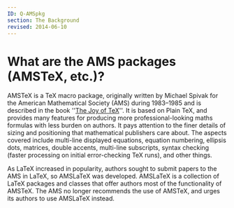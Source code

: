 ```yaml
---
ID: Q-AMSpkg
section: The Background
revised: 2014-06-10
---
```

# What are the AMS packages (AMSTeX, etc.)?

AMSTeX is a TeX macro package, originally written by Michael Spivak for
the American Mathematical Society (AMS) during 1983&ndash;1985 and
is described in the book ''[The Joy of TeX](FAQ-tex-books.md)''.
It is based on Plain TeX, and provides many
features for producing more professional-looking maths formulas with
less burden on authors.  It pays attention to the finer details of
sizing and positioning that mathematical publishers care about. The
aspects covered include multi-line displayed equations, equation
numbering, ellipsis dots, matrices, double accents, multi-line
subscripts, syntax checking (faster processing on initial
error-checking TeX runs), and other things.

As LaTeX increased in popularity, authors sought to submit papers to
the AMS in LaTeX, so AMSLaTeX was developed.  AMSLaTeX
is a collection of LaTeX packages and classes that offer authors most of
the functionality of AMSTeX.
The AMS no longer recommends the use of AMSTeX, and urges
its authors to use AMSLaTeX instead.


